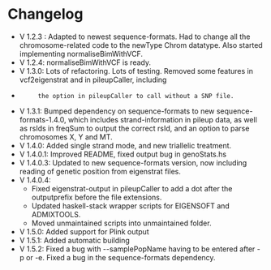 # Changelog

- V 1.2.3 : Adapted to newest sequence-formats. Had to change all the chromosome-related code to the newType Chrom datatype. Also started implementing normaliseBimWithVCF.
- V 1.2.4: normaliseBimWithVCF is ready.
- V 1.3.0: Lots of refactoring. Lots of testing. Removed some features in vcf2eigenstrat and in pileupCaller, including
-          the option in pileupCaller to call without a SNP file.
- V 1.3.1: Bumped dependency on sequence-formats to new sequence-formats-1.4.0, which includes strand-information in pileup data, as well as rsIds in freqSum to output the correct rsId, and an option to parse chromosomes X, Y and MT.
- V 1.4.0: Added single strand mode, and new triallelic treatment.
- V 1.4.0.1: Improved README, fixed output bug in genoStats.hs
- V 1.4.0.3: Updated to new sequence-formats version, now including reading of genetic position from eigenstrat files.
- V 1.4.0.4:
    * Fixed eigenstrat-output in pileupCaller to add a dot after the outputprefix before the file extensions.
    * Updated haskell-stack wrapper scripts for EIGENSOFT and ADMIXTOOLS.
    * Moved unmaintained scripts into unmaintained folder.
- V 1.5.0: Added support for Plink output
- V 1.5.1: Added automatic building
- V 1.5.2: Fixed a bug with --samplePopName having to be entered after -p or -e. Fixed a bug in the sequence-formats dependency.